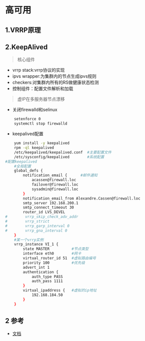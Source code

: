 # 高可用

## 1.VRRP原理 


## 2.KeepAlived

> 核心组件

* vrrp stack:vrrp协议的实现
* ipvs wrapper:为集群内的节点生成ipvs规则
* checkers:对集群内所有的RS做健康状态检测
* 控制组件：配置文件解析和加载

> 虚IP在多服务器节点漂移

* 关闭firewalld和selinux

```bash
    setenforce 0
    systemctl stop firewalld
```

* keepalived配置

```bash
    yum install -y keepalived
    rpm -ql keepalived
    /etc/keepalived/keepalived.conf  #主要配置文件
    /etc/sysconfig/keepalived        #系统配置
#配置keepalived
    #全局配置
    global_defs {
        notification_email {      #邮件通知
            acassen@firewall.loc
            failover@firewall.loc
            sysadmin@firewall.loc
        }
        notification_email_from Alexandre.Cassen@firewall.loc
        smtp_server 192.168.200.1
        smtp_connect_timeout 30
        router_id LVS_DEVEL
#        vrrp_skip_check_adv_addr
#        vrrp_strict
#        vrrp_garp_interval 0
#        vrrp_gna_interval 0
    }
    #某一个vrrp实例
    vrrp_instance VI_1 {
        state MASTER          #节点类型
        interface eth0        #网卡
        virtual_router_id 51  #虚拟路由编号
        priority 100          #优先级
        advert_int 1
        authentication {
            auth_type PASS
            auth_pass 1111
        }
        virtual_ipaddress {   #虚拟的ip地址
            192.168.184.50
        }
    }

```

## 2 参考

* [文档](https://blog.csdn.net/qq_32144341/article/details/51532207)

